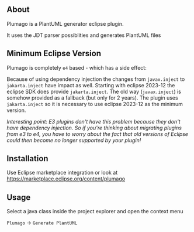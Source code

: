 ## About
Plumago is a PlantUML generator eclipse plugin.

It uses the JDT parser possiblities and generates PlantUML files

## Minimum Eclipse Version
Plumago is completely `e4` based - which has a side effect:

Because of using dependency injection the changes from `javax.inject` to `jakarta.inject` have impact as well.
Starting with eclipse 2023-12 the eclipse SDK does provide `jakarta.inject`. The old way (`javax.inject`) is somehow provided as a fallback (but only for 2 years). 
The plugin uses `jakarta.inject` so it is necessary to use eclipse 2023-12 as the minimum version.

_Interesting point: E3 plugins don't have this problem because they don't have dependency injection. So if you're thinking about migrating plugins from e3 to e4, you have to worry about the fact that old versions of Eclipse could then become no longer supported by your plugin!_

## Installation
Use Eclipse marketplace integration or look at https://marketplace.eclipse.org/content/plumago

## Usage
Select a java class inside the project explorer and open the context menu

`Plumago` -> `Generate PlantUML`
